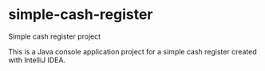 # simple-cash-register
Simple cash register project

This is a Java console application project for a simple cash register created with IntelliJ IDEA.


